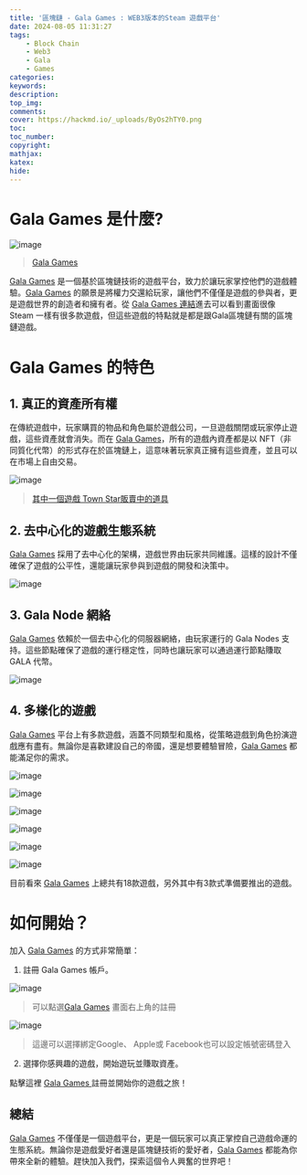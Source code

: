 ```yaml
---
title: '區塊鏈 - Gala Games : WEB3版本的Steam 遊戲平台'
date: 2024-08-05 11:31:27
tags:
    - Block Chain
    - Web3
    - Gala
    - Games
categories:
keywords:
description:
top_img:
comments:
cover: https://hackmd.io/_uploads/ByOs2hTY0.png
toc:
toc_number:
copyright:
mathjax:
katex:
hide:
---
```


# Gala Games 是什麼?

![image](https://hackmd.io/_uploads/ByOs2hTY0.png)
>[Gala Games ](https://tinyurl.com/24ke97we)

[Gala Games](https://tinyurl.com/24ke97we) 是一個基於區塊鏈技術的遊戲平台，致力於讓玩家掌控他們的遊戲體驗。[Gala Games](https://tinyurl.com/24ke97we) 的願景是將權力交還給玩家，讓他們不僅僅是遊戲的參與者，更是遊戲世界的創造者和擁有者。從 [Gala Games 連結](https://tinyurl.com/24ke97we)進去可以看到畫面很像 Steam 一樣有很多款遊戲，但這些遊戲的特點就是都是跟Gala區塊鏈有關的區塊鏈遊戲。


# Gala Games 的特色

## 1. 真正的資產所有權

在傳統遊戲中，玩家購買的物品和角色屬於遊戲公司，一旦遊戲關閉或玩家停止遊戲，這些資產就會消失。而在 [Gala Games](https://tinyurl.com/24ke97we)，所有的遊戲內資產都是以 NFT（非同質化代幣）的形式存在於區塊鏈上，這意味著玩家真正擁有這些資產，並且可以在市場上自由交易。

![image](https://hackmd.io/_uploads/SJjzfa6KC.png)
>[其中一個遊戲 Town Star販賣中的道具](https://tinyurl.com/24ke97we)  

## 2. 去中心化的遊戲生態系統

[Gala Games](https://tinyurl.com/24ke97we) 採用了去中心化的架構，遊戲世界由玩家共同維護。這樣的設計不僅確保了遊戲的公平性，還能讓玩家參與到遊戲的開發和決策中。

![image](https://hackmd.io/_uploads/ryWfmTaKR.png)


## 3. Gala Node 網絡

[Gala Games](https://tinyurl.com/24ke97we) 依賴於一個去中心化的伺服器網絡，由玩家運行的 Gala Nodes 支持。這些節點確保了遊戲的運行穩定性，同時也讓玩家可以通過運行節點賺取 GALA 代幣。

![image](https://hackmd.io/_uploads/ByERl66Y0.png)

## 4. 多樣化的遊戲

[Gala Games](https://tinyurl.com/24ke97we) 平台上有多款遊戲，涵蓋不同類型和風格，從策略遊戲到角色扮演遊戲應有盡有。無論你是喜歡建設自己的帝國，還是想要體驗冒險，[Gala Games](https://tinyurl.com/24ke97we) 都能滿足你的需求。

![image](https://hackmd.io/_uploads/SJnnN6TK0.png)

![image](https://hackmd.io/_uploads/Bk6p4apYA.png)

![image](https://hackmd.io/_uploads/S1a0E6Tt0.png)

![image](https://hackmd.io/_uploads/SJ21BpaFR.png)

![image](https://hackmd.io/_uploads/SJAgBpaK0.png)

![image](https://hackmd.io/_uploads/SylGS6Tt0.png)

目前看來 [Gala Games](https://tinyurl.com/24ke97we) 上總共有18款遊戲，另外其中有3款式準備要推出的遊戲。

# 如何開始？

加入 [Gala Games](https://tinyurl.com/24ke97we) 的方式非常簡單：

1. 註冊 Gala Games 帳戶。

![image](https://hackmd.io/_uploads/r1OKQ6aKA.png)
> 可以點選[Gala Games](https://tinyurl.com/24ke97we) 畫面右上角的註冊

![image](https://hackmd.io/_uploads/r1bnQ66tR.png)
> 這邊可以選擇綁定Google、 Apple或 Facebook也可以設定帳號密碼登入

2. 選擇你感興趣的遊戲，開始遊玩並賺取資產。

點擊這裡 [Gala Games ](https://tinyurl.com/24ke97we) 註冊並開始你的遊戲之旅！

## 總結

[Gala Games](https://tinyurl.com/24ke97we) 不僅僅是一個遊戲平台，更是一個玩家可以真正掌控自己遊戲命運的生態系統。無論你是遊戲愛好者還是區塊鏈技術的愛好者，[Gala Games](https://tinyurl.com/24ke97we) 都能為你帶來全新的體驗。趕快加入我們，探索這個令人興奮的世界吧！


